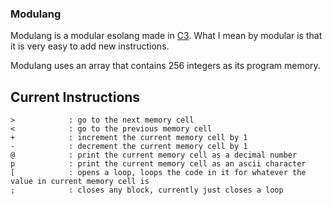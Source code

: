 ### Modulang
Modulang is a modular esolang made in [C3](https://c3-lang.org). What I mean by modular is that it is very easy to add new instructions.

Modulang uses an array that contains 256 integers as its program memory.

## Current Instructions
```
>            : go to the next memory cell
<            : go to the previous memory cell
+            : increment the current memory cell by 1
-            : decrement the current memory cell by 1
@            : print the current memory cell as a decimal number
p            : print the current memory cell as an ascii character
[            : opens a loop, loops the code in it for whatever the value in current memory cell is
;            : closes any block, currently just closes a loop
```
